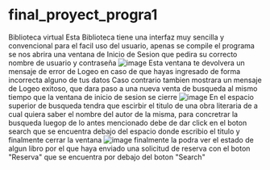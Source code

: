 # final_proyect_progra1
 Biblioteca virtual
 Esta Biblioteca tiene una interfaz muy sencilla y convencional para el facil uso del usuario, apenas se compile el programa se nos abrira una ventana de Inicio de Sesion que pedira su correcto nombre de usuario y contraseña
 ![image](https://github.com/JotarcAlter/final_proyect_progra1/assets/126267165/3221d545-bc0b-4005-ab24-6699417049b4)
Esta ventana te devolvera un mensaje de error de Logeo en caso de que hayas ingresado de forma incorrecta alguno de tus datos
Caso contrario tambien mostrara un mensaje de Logeo exitoso, que dara paso a una nueva venta de busqueda al mismo tiempo que la ventana de inicio de sesion se cierre 
![image](https://github.com/JotarcAlter/final_proyect_progra1/assets/126267165/ff582881-a520-41a8-9d2b-c0bd8df644d8)
En el espacio superior de busqueda tendra que escirbir el titulo de una obra literaria de a cual quiera saber el nombre del autor de la misma, para concretrar la busqueda luegop de lo antes mencionado debe de dar click en el boton search que se encuentra debajo del espacio donde escribio el titulo y finalmente cerrar la ventana
![image](https://github.com/JotarcAlter/final_proyect_progra1/assets/126267165/0af14822-23ca-4479-9c36-f659508dcb9c)
finalmente la podra ver el estado de algun libro por el que haya enviado una solicitud de reserva con el boton "Reserva" que se encuentra por debajo del boton "Search"



